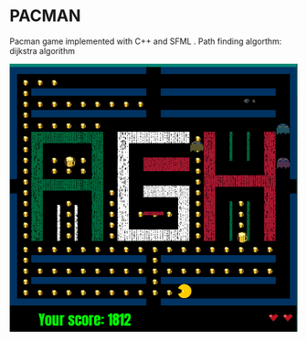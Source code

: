 # PACMAN 
Pacman game implemented with C++ and SFML . Path finding algorthm: dijkstra algorithm


![GitHub Logo](images/example.png)
